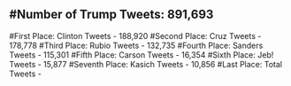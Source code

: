 #Number of Trump Tweets: 891,693
---
#First Place: Clinton Tweets - 188,920
#Second Place: Cruz Tweets - 178,778
#Third Place: Rubio Tweets - 132,735
#Fourth Place: Sanders Tweets - 115,301
#Fifth Place: Carson Tweets - 16,354
#Sixth Place: Jeb! Tweets - 15,877
#Seventh Place: Kasich Tweets - 10,856
#Last Place: Total Tweets -  
